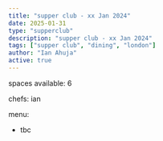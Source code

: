 ```yaml
---
title: "supper club - xx Jan 2024"
date: 2025-01-31
type: "supperclub"
description: "supper club - xx Jan 2024"
tags: ["supper club", "dining", "london"]
author: "Ian Ahuja"
active: true
---
```


spaces available: 6

chefs: ian

menu:
- tbc